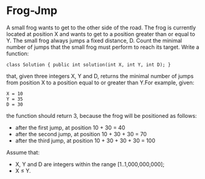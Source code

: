 Frog-Jmp
========

A small frog wants to get to the other side of the road. The frog is currently located at position X and wants to get to a position greater than or equal to Y. The small frog always jumps a fixed distance, D. Count the minimal number of jumps that the small frog must perform to reach its target. Write a function:

    class Solution { public int solution(int X, int Y, int D); }
	
that, given three integers X, Y and D, returns the minimal number of jumps from position X to a position equal to or greater than Y.For example, given:

    X = 10
    Y = 35
    D = 30
  
the function should return 3, because the frog will be positioned as follows:
- after the first jump, at position 10 + 30 = 40
- after the second jump, at position 10 + 30 + 30 = 70
- after the third jump, at position 10 + 30 + 30 + 30 = 100

Assume that:
- X, Y and D are integers within the range [1..1,000,000,000];
- X ≤ Y.
